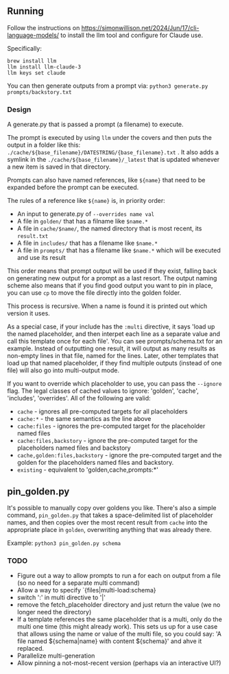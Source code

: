 ## Running

Follow the instructions on https://simonwillison.net/2024/Jun/17/cli-language-models/ to install the llm tool and configure for Claude use.

Specifically:

```
brew install llm
llm install llm-claude-3
llm keys set claude
```

You can then generate outputs from a prompt via: `python3 generate.py prompts/backstory.txt`

### Design

A generate.py that is passed a prompt (a filename) to execute.

The prompt is executed by using `llm` under the covers and then puts the output in a folder like this: `./cache/${base_filename}/DATESTRING/{base_filename}.txt` . It also adds a symlink in the `./cache/${base_filename}/_latest` that is updated whenever a new item is saved in that directory.

Prompts can also have named references, like `${name}` that need to be expanded before the prompt can be executed.

The rules of a reference like `${name}` is, in priority order:
- An input to generate.py of `--overrides name val`
- A file in `golden/` that has a filname like `$name.*`
- A file in `cache/$name/`, the named directory that is most recent, its `result.txt`
- A file in `includes/` that has a filename like `$name.*`
- A file in `prompts/` that has a filename like `$name.*` which will be executed and use its result

This order means that prompt output will be used if they exist, falling back on generating new output for a prompt as a last resort. The output naming scheme also means that if you find good output you want to pin in place, you can use `cp` to move the file directly into the golden folder.

This process is recursive. When a name is found it is printed out which version it uses.

As a special case, if your include has the `:multi` directive, it says 'load up the named placeholder, and then interpet each line as a separate value and call this template once for each file'. You can see prompts/schema.txt for an example. Instead of outputting one result, it will output as many results as non-empty lines in that file, named for the lines. Later, other templates that load up that named placeholder, if they find multiple outputs (instead of one file) will also go into multi-output mode.

If you want to override which placeholder to use, you can pass the `--ignore` flag. The legal classes of cached values to ignore: 'golden', 'cache', 'includes', 'overrides'. All of the following are valid:
- `cache` - ignores all pre-computed targets for all placeholders
- `cache:*` - the same semantics as the line above
- `cache:files` - ignores the pre-computed target for the placeholder named files
- `cache:files,backstory` - ignore the pre-computed target for the placeholders named files and backstory
- `cache,golden:files,backstory` - ignore the pre-computed target and the golden for the placeholders named files and backstory.
- `existing` - equivalent to 'golden,cache,prompts:*'

## pin_golden.py

It's possible to manually copy over goldens you like. There's also a simple command, `pin_golden.py` that takes a space-delimited list of placeholder names, and then copies over the most recent result from `cache` into the appropriate place in `golden`, overwriting anything that was already there.

Example: `python3 pin_golden.py schema`

### TODO
- Figure out a way to allow prompts to run a for each on output from a file (so no need for a separate multi command)
- Allow a way to specify `{files|multi-load:schema}
- switch ':' in multi directive to '|'
- remove the fetch_placeholder directory and just return the value (we no longer need the directory)
- If a template references the same placeholder that is a multi, only do the multi one time (this might already work). This sets us up for a use case that allows using the name or value of the multi file, so you could say: 'A file named ${schema|name} with content ${schema}' and ahve it replaced.
- Parallelize multi-generation
- Allow pinning a not-most-recent version (perhaps via an interactive UI?)